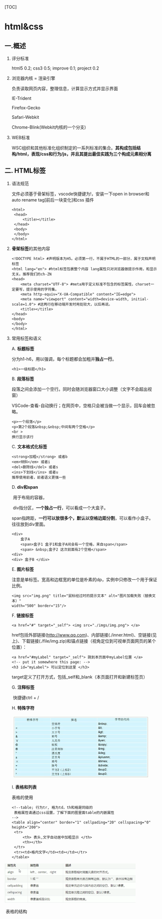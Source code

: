 [TOC]



# html&css

## 	一.概述

 1. 评分标准

    html5 0.2; css3 0.5; improve 0.1; project 0.2

	

 2. 浏览器内核 = 渲染引擎

    负责读取网页内容，整理信息，计算显示方式并显示界面

    IE-Trident

    Firefox-Gecko

    Safari-Webkit

    Chrome-Blink(Webkit内核的一个分支)

    

 3. WEB标准

    WSC组织和其他标准化组织制定的一系列标准的集合。**其构成包括结构/html，表现/css和行为/js，并且其提出最佳实践为三个构成元素相分离**



## 二. HTML标签

1. 语法规范

   文件必须基于骨架标签，vscode快捷键为!，安装一下open in browser和auto rename tag[前后一块变化]和css 插件

   ```
   <html>
   	<head>
   		<title></title>
   	</head>
   	<body>
   	</body>
   </html>
   ```

2. **骨架标签**的其他内容

   ```
   <!DOCTYPE html> #声明版本为H5。必须第一行，不属于HTML的一部分，属于文档声明标签
   <html lang="en"> #html标签包裹整个内容 lang属性只对浏览器做提示作用，和显示无关。推荐我们的ch-ZN
   <head>
       <meta charset="UTF-8"> #meta用于定义标准不包含的标签属性，charset一定要写，提示使用的字符集。
       <meta http-equiv="X-UA-Compatible" content="IE=edge">
       <meta name="viewport" content="width=device-width, initial-scale=1.0"> #这两行在移动端开发时用处较大，以后再说。
       <title></title>
   </head>
   <body>
   </body>
   </html>
   ```

3. 常用标签和语义

   A. **标题标签**
   
   ​	分为h1-h6，用以强调，每个标题都会加粗并**独占一行**。
   
   ```
   <h1>一级标题</h1>
   ```
   
   B. **段落标签**
   
   ​	段落之间会添加一个空行。同时会随浏览器窗口大小调整（文字不会超出视窗）
   
   ​	VSCode-查看-自动换行；在网页中，空格只会被当做一个显示，回车会被忽略。
   
   ```
   <p>一个段落</p>
   <p>第2个段落&nbsp;&nbsp;中间有两个空格</p>
   <br >
   换行显示该行
   ```
   
   C. **文本格式化标签**
   
   ```
   <strong>加粗</strong> 或者b
   <em>倾斜</em> 或者i
   <del>删除线</del> 或者s
   <ins>下划线</ins> 或者u
   推荐使用前者，前者语义更强一些
   ```
   
   D. **div和span**
   
   ​	用于布局的容器，
   
   ​	div指分区，**一个独占一行**，可以看成一个大盒子。
   
   ​	span指跨距，**一行可以放很多个，默认以空格边距分割**，可以看作小盒子。往往放到div里面。
   
   ```
   <div>
       盒子A
       <span>盒子1 盒子1和盒子A间会有一个空格，来自span</span>
       <span> &nbsp;盒子2 这次前面有2个空格</span>
   <div>
   <div> 盒子B </div>
   ```
   
   E. **图片标签**
   
   ​	注意是单标签。宽高和边框宽的单位是朴素的dp，实例中只修改一个用于保证比例。
   
   ```
   <img src="img.png" title="鼠标经过时的提示文本" alt="图片加载失败（替换文本）"
   width="500" border="15"/>
   ```
   
   F. **链接标签**
   
   ```
   <a href="#" target="_self"> <img src="./imgs/img.png"> </a>
   ```
   
   href包括外部链接(http://www.qq.com)、内部链接(./inner.html)、空链接(见上)、下载链接(./file/img.zip)和锚点链接（视角定位到可视单页面网页的某个位置）：
   
   ```
   <a href="#myLabel" target="_self"> 跳到本页面中myLabel位置 </a>
   <!-- put it somewhere this page: -->
   <h3 id="myLabel"> 可以定位到这里 </h3>
   ```
   
   target定义了打开方式，包括\_self和\_blank（本页面打开和新建标签页）
   
   G. **注释标签** 
   
   ​	快捷键ctrl + /
   
   H. **特殊字符**
   
   ​	![img](.\img\特殊字符.png)
   
   I. **表格和列表**
   
   表格的使用
   
   ```
   <!--table; 行为tr, 格为td，th和格是同级的
   	表格属性请通过css设置，了解下面的图里面table的内嵌属性
   -->
   <table align="center" border="1" cellpading="20" cellspacing="0" height="200">
   	<tr>
   		<th> 表头,文字自动居中加粗显示 </th>
   		<th></th>
   	</tr>
   	<tr><td>格内文字</td><td></td></tr>
   </table>
   ```

![img](./img/html表格属性.png)

​		表格的结构

```

```



​		



